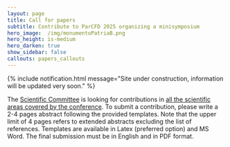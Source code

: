 ```yaml
---
layout: page
title: Call for papers
subtitle: Contribute to ParCFD 2025 organizing a minisymposium
hero_image:  /img/monumentoPatriaB.png
hero_height: is-medium
hero_darken: true
show_sidebar: false
callouts: papers_callouts
---
```


{% include notification.html message="Site under construction, information will be updated very soon." %}

The [Scientific Committee](https://enes-merida.github.io/ParCFD2025.github.io/committees/) is looking for contributions in [all the scientific areas covered by the conference](https://enes-merida.github.io/ParCFD2025.github.io/). To submit a contribution, please write a 2-4 pages abstract following the provided templates. Note that the upper limit of 4 pages refers to extended abstracts excluding the list of references. Templates are available in Latex (preferred option) and MS Word. The final submission must be in English and in PDF format.

<!--

If you would like to contribute to one of the mini-symposia, the list of the accepted ones can be found on the mini-symposium page.

Important dates for submitting an abstract:

The abstract submission opens on March 14, 2024
The submission deadline is June 5th, 2024 (extended from May 01, 2024), midnight Central European Summer Time (CEST)
The authors will be informed about acceptance / rejection latest until July 3rd, 2024
All abstracts will be reviewed and acceptance will be communicated to the authors in due time. All accepted abstracts will be available online on the Conference website. Each speaker is allowed to give only one presentation, except for keynote speakers, who are allowed to give a second presentation besides.

Abstracts can be submitted using the following portal (tal vez un formulario de google o vía correo electrónico).

**NOTE**:

To submit an abstract (and for registration later on) you need to create a conftool user account.
Please provide valid name, address, and email address, since these will be used later for sending you relevant information about your submission.
In case you used conftool before, please note that your user account of former conferences is not valid any more.
After creating an accound you will be able to select "Submit Contribution" (opening on March 14, 2024).
Please enter all required details for your contribution into the submission form (marked by asterisk) and proceed.
Until the submission deadline, you can update your contribution details or withdraw the contribution.
Deadlines and relative updates can be found on the [key dates and registration page](https://enes-merida.github.io/ParCFD2025.github.io/key-dates-registration/).

-->